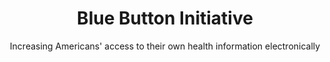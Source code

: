---
id: blue-button-initiative
layout: case-study
agency: "ONC"
title: "Blue Button Initiative"
cover_art: "health-tech-cover-art.jpg"
subtitle: "Increasing Americans' access to their own health information electronically"
impact_heading: "150 million Americans have access to their personalized health data; 600+ commitments from organizations to advance health information access efforts."
  
description: "<h5><b>CHALLENGE</b>: Increase the transparency and access to their health information, in order to make more informed decisions about their health, care for their family members, and share information with their providers.</h5>

<h5><b>SOLUTION</b>: A team of PIFs, in partnership with the Office of the National Coordinator for Health Information Technology (ONC), VA, DoD, & CMS to expand the Blue Button Initiatives including connector, Fast Healthcare Interoperability Resources (FHIR) API standards for interoperability and a FHIR test server in SITE and CMS.</h5>"

project_url: http://bluebuttonconnector.healthit.gov/

gallery:
  - { src: "bb-logo.jpg", caption: "The Blue Button symbol helps patients find places to get their health records electronically across the internet.", alt: "Blue Button logo" }

impact_metrics:
  - { metric: "The principle at the heart of Blue Button is that patients should be able to get secure access to their own data… That simple principle, if we follow as a country, can unlock all kinds of good for patients", desc: "Todd Park, former United States Chief Technology Officer" }

articles: 
  - { outlet: "White House", logo_src: "white-house-logo.jpg", title: "Blue Button Provides Access to Downloadable Personal Health Data", quote: "The Blue Button challenge has empowered tens of thousands of Americans and seeded a growth industry that should help lower healthcare costs and improve quality.", url: "https://www.whitehouse.gov/blog/2010/10/07/blue-button-provides-access-downloadable-personal-health-data" }
  - { outlet: "Digital Gov", logo_src: "digital-gov-logo.jpg", title: "Empowerment, Innovation, and Improved Health Outcomes: the Blue Button Initiative", quote: "Finding and getting access to our own health information can be a complex process. And most of us don’t really think about having our health information readily accessible until we really need it – like in the event of an emergency, or when switching doctors or traveling. Combing through stacks of paperwork and contacting providers is daunting for even the most organized among us. However, this familiar scenario is being reimagined.", url: "https://www.digitalgov.gov/2015/03/27/empowerment-innovation-and-improved-health-outcomes-the-blue-button-initiative/" }

tags:
    - Innovation
    - Open Government
    - Data
    - Healthcare

---